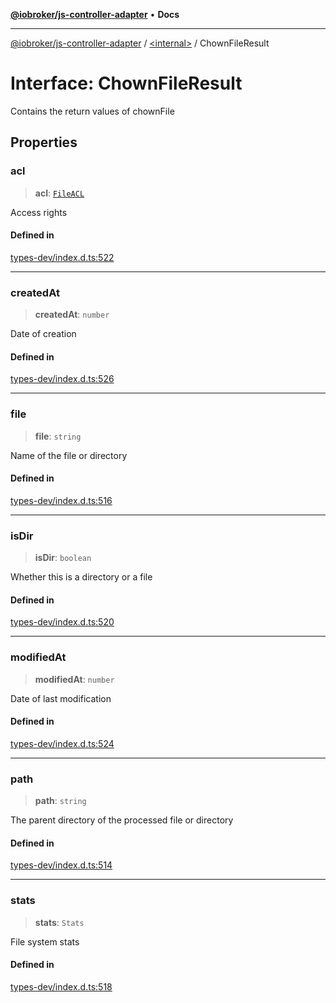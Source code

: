 [**@iobroker/js-controller-adapter**](../../README.md) • **Docs**

***

[@iobroker/js-controller-adapter](../../globals.md) / [\<internal\>](../README.md) / ChownFileResult

# Interface: ChownFileResult

Contains the return values of chownFile

## Properties

### acl

> **acl**: [`FileACL`](FileACL.md)

Access rights

#### Defined in

[types-dev/index.d.ts:522](https://github.com/ioBroker/ioBroker.js-controller/blob/8ad7f66ced81c171aa99d76496fa607acde05189/packages/types-dev/index.d.ts#L522)

***

### createdAt

> **createdAt**: `number`

Date of creation

#### Defined in

[types-dev/index.d.ts:526](https://github.com/ioBroker/ioBroker.js-controller/blob/8ad7f66ced81c171aa99d76496fa607acde05189/packages/types-dev/index.d.ts#L526)

***

### file

> **file**: `string`

Name of the file or directory

#### Defined in

[types-dev/index.d.ts:516](https://github.com/ioBroker/ioBroker.js-controller/blob/8ad7f66ced81c171aa99d76496fa607acde05189/packages/types-dev/index.d.ts#L516)

***

### isDir

> **isDir**: `boolean`

Whether this is a directory or a file

#### Defined in

[types-dev/index.d.ts:520](https://github.com/ioBroker/ioBroker.js-controller/blob/8ad7f66ced81c171aa99d76496fa607acde05189/packages/types-dev/index.d.ts#L520)

***

### modifiedAt

> **modifiedAt**: `number`

Date of last modification

#### Defined in

[types-dev/index.d.ts:524](https://github.com/ioBroker/ioBroker.js-controller/blob/8ad7f66ced81c171aa99d76496fa607acde05189/packages/types-dev/index.d.ts#L524)

***

### path

> **path**: `string`

The parent directory of the processed file or directory

#### Defined in

[types-dev/index.d.ts:514](https://github.com/ioBroker/ioBroker.js-controller/blob/8ad7f66ced81c171aa99d76496fa607acde05189/packages/types-dev/index.d.ts#L514)

***

### stats

> **stats**: `Stats`

File system stats

#### Defined in

[types-dev/index.d.ts:518](https://github.com/ioBroker/ioBroker.js-controller/blob/8ad7f66ced81c171aa99d76496fa607acde05189/packages/types-dev/index.d.ts#L518)
